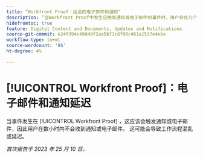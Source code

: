 ```yaml
---
title: “Workfront Proof：延迟的电子邮件和通知”
description: “当Workfront Proof中发生应触发通知或电子邮件的事件时，用户会在几个小时内未收到通知或电子邮件。 这可能会造成工作流程的混乱或延迟。”
hidefromtoc: true
feature: Digital Content and Documents, Updates and Notifications
source-git-commit: e24f394c40d48f2aa5b71c8f00c461a1537e4ebe
workflow-type: tm+mt
source-wordcount: '86'
ht-degree: 4%

---
```



# [!UICONTROL Workfront Proof]：电子邮件和通知延迟

<!--WF and WFP TOCs-->

当事件发生在 [!UICONTROL Workfront Proof] ，这应该会触发通知或电子邮件，因此用户在数小时内不会收到通知或电子邮件。 这可能会导致工作流程混乱或延迟。

_首次报告于 2023 年 25 月 10 日。_

